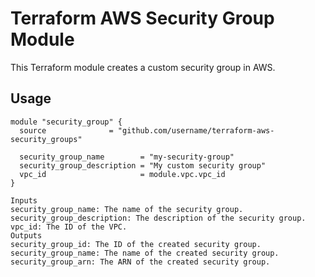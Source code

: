 # Terraform AWS Security Group Module

This Terraform module creates a custom security group in AWS.

## Usage

```hcl
module "security_group" {
  source              = "github.com/username/terraform-aws-security_groups"
  
  security_group_name        = "my-security-group"
  security_group_description = "My custom security group"
  vpc_id                     = module.vpc.vpc_id
}

Inputs
security_group_name: The name of the security group.
security_group_description: The description of the security group.
vpc_id: The ID of the VPC.
Outputs
security_group_id: The ID of the created security group.
security_group_name: The name of the created security group.
security_group_arn: The ARN of the created security group.